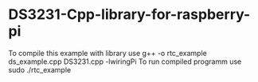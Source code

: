# DS3231-Cpp-library-for-raspberry-pi
 To compile this example with library use g++ -o rtc_example ds_example.cpp DS3231.cpp -lwiringPi
 To run compiled programm use sudo ./rtc_example
